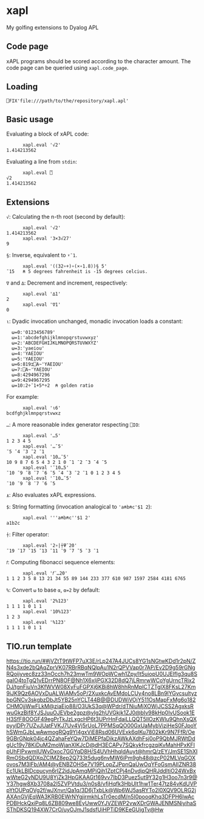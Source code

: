 # xapl
My golfing extensions to Dyalog APL

## Code page

xAPL programs should be scored according to the character amount.
The code page can be queried using `xapl.code_page`.

## Loading

```
⎕FIX'file:///path/to/the/repository/xapl.apl'
```

## Basic usage

Evaluating a block of xAPL code:

```
      xapl.eval '√2'
1.414213562
```

Evaluating a line from `stdin`:

```
      xapl.eval ⍞
√2
1.414213562
```

## Extensions

`√`: Calculating the n-th root (second by default):
```
      xapl.eval '√2'
1.414213562
      xapl.eval '3×3√27'
9
```

`§`: Inverse, equivalent to `⍣¯1`.
```
      xapl.eval '((32∘+)∘(×∘1.8))§ 5'
¯15   ⍝ 5 degrees fahrenheit is -15 degrees celcius.
```

`∇` and `∆`: Decrement and increment, respectively:
```
      xapl.eval '∆1'
2
      xapl.eval '∇1'
0
```

`⍳`: Dyadic invocation unchanged, monadic invocation loads a constant:
```
  ⍵=0:'0123456789'
  ⍵=1:'abcdefghijklmnopqrstuvwxyz'
  ⍵=2:'ABCDEFGHIJKLMNOPQRSTUVWXYZ'
  ⍵=3:'yaeiou'
  ⍵=4:'YAEIOU'
  ⍵=5:'YAEIOU'
  ⍵=6:819⌶⎕A~'YAEIOU'
  ⍵=7:⎕A~'YAEIOU'
  ⍵=8:4294967296
  ⍵=9:4294967295
  ⍵=10:2÷¯1+5*÷2  ⍝ golden ratio
```
For example:
```
      xapl.eval '⍳6'
bcdfghjklmnpqrstvwxz
```

`…`: A more reasonable index generator respecting `⎕IO`:
```
      xapl.eval '…5'
1 2 3 4 5
      xapl.eval '…¯5'
¯5 ¯4 ¯3 ¯2 ¯1
      xapl.eval '10…¯5'
10 9 8 7 6 5 4 3 2 1 0 ¯1 ¯2 ¯3 ¯4 ¯5
      xapl.eval '¯10…5'
¯10 ¯9 ¯8 ¯7 ¯6 ¯5 ¯4 ¯3 ¯2 ¯1 0 1 2 3 4 5
      xapl.eval '¯10…¯5'
¯10 ¯9 ¯8 ¯7 ¯6 ¯5
```

`⍎`: Also evaluates xAPL expressions.

`$`: String formatting (invocation analogical to `'a⍝b⍝c'$1 2`):
```
      xapl.eval '''a⍝b⍝c''$1 2'
a1b2c
```

`⍭`: Filter operator:
```
      xapl.eval '2∘|⍭⍫¯20'
¯19 ¯17 ¯15 ¯13 ¯11 ¯9 ¯7 ¯5 ¯3 ¯1
```

`𝑓`: Computing fibonacci sequence elements:
```
      xapl.eval '𝑓¨…20'
1 1 2 3 5 8 13 21 34 55 89 144 233 377 610 987 1597 2584 4181 6765
```

`%`: Convert `⍵` to base `⍺`, `⍺=2` by default:
```
      xapl.eval '2%123'
1 1 1 1 0 1 1
      xapl.eval '10%123'
1 2 3
      xapl.eval '%123'
1 1 1 1 0 1 1
```

## TIO.run template

https://tio.run/##jVZtT9tWFP7uX3E/rLp247A4JUCs8YG1sNGtwKDd1r2pN/ZN4s3xde2bQAqZprVK07RBrRBqNQlpAu1N2rQPVVap0r7AP/Ev2D9g59rGNgRQoijyvec8zz33nOcch7h23mwTm9WOpWCwh1Zpy/It5uiopU0UJElfIg3qu8SgaIO4toTgQ1vEDrrPN8OF@Nh1X6xljPGX32D8dQ7jLRmrwWCoYgUrncTRix2DJ/tgnFiuVn3KfWVW08XyFuFGPXj6KBi8hW8hhRnMpICTZTgIX8FKsL27Km9iJK9Qz6AOVxDuALWiAMv5oP/2XuxkcAvEMdoLCUy4no8LBn9lYGvcsultyzbpGNCv3skgbzDbJt5YB25nYCLT44B@@DUDWiVOjY511OsMapFxMg6o182CHMOjjWwFLkM@ziaEjo88/O3UkS3q@WPdr/dTNiuMjXOWjJCSS2AgxksRwuGkzBif8YJSJuuOJEVbe2gpz@vIg2hUVGkjk1ZJ0@bIv98kHp0IvUSook1EH3SfF8OOGF49egPrTkJzLxgcHP6t3UPrHnFdaiLLQQT5llOzKWIu9QhnXsQXpyylDPr7UZvJUatFVKJ7Uv4Vj5rUoL7PPMSqQO00GxUaMybViziHeS0FJpoYhSWmGJbLwAwmogRQg9YI4gxViE8Rsd06UVExk6qIKu7802kKr9N7FfR/Oe9GBrGNpk04jc4QZahaFeYQw7DiMEPfaDikzAWkAXdhFsj0oP9QbMJRWtDdgUc19y78KiDuM2moWjanXlKJcD@dH3ECAPv7SQkykfrcgzqiKvMahHPxKFIpUhFlPxwmIUWvDxoc7GGYqD8H/S4UVhHhqIdAuyt@hmrQ/zEY/JmSE1ShXIRmOSbdQDXqZCIMZ8ep2Q733t5dug6nvMW6iPm9gh48@zcP02MLVqGOXovos7M3lFb/AM4@yENBZOHSe7V19PLopZJPpnQaUwOqYFoGsmAIIZNR38Ec1UkLBIDcpucyn6rIZ2idJpAmqMPiQih1ZptCPj4nDvdjpQHRJddItiO24WxBxwWteG2yNDU9U8YjZk3HpGKAAGt169vv7IbD3Puez5ut9Y32g1H3oo7n3r9@Y37hgw8Xb3708a2l5ZVPVtdu3/n0s8/vfjHqfk3HbUIt1hw1Ter47tz84vKdUVPpYtOUPqOVg2f/wJXnvr/Qa1q/3D6jTxbLk@Wp6WJ5asRYTo2l0XQV9OLRG2jAXAnGVjEqWA3KRB0EWrNYgjirmkhLsTr0ecdM/n5I0pooqKhq3DFPH6lwAcPDBHckQxiPq8L6ZB809we8EyUww0YJVZEWP2vwXDrGWAJENMSNiyihaSSThDKSQ194XW7CrO/uyOJmJ1sdsfUiHPTiD9KEeGUjgTv@Hw
